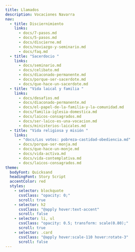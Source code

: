 ```yaml
---
title: Llamados
description: Vocaciones Navarra
nav:
  - title: Disciernimiento
    links:
      - docs/7-pasos.md
      - docs/5-pasos.md
      - docs/discierne.md
      - docs/noviazgo-y-seminario.md
      - docs/faq.md
  - title: "Sacerdocio "
    links:
      - docs/seminario.md
      - docs/celibato.md
      - docs/diaconado-permanente.md
      - docs/porque-ser-sacerdote.md
      - docs/que-hace-un-sacerdote.md
  - title: "Vida laical y familia "
    links:
      - docs/desafios.md
      - docs/diaconado-permanente.md
      - docs/el-papel-de-la-familia-y-la-comunidad.md
      - docs/familia-iglesia-domestica.md
      - docs/laicos-consagrados.md
      - docs/ser-laico-es-una-vocacion.md
      - docs/ministerios-laicales.md
  - title: "Vida religiosa y misión "
    links:
      - "docs/Los votos: pobreza-castidad-obediencia.md"
      - docs/porque-ser-monja.md
      - docs/que-hace-un-monje.md
      - docs/vida-activa.md
      - docs/vida-contemplativa.md
      - docs/laicos-consagrados.md
theme:
  bodyFont: Quicksand
  headingFont: Story Script
  accentColor: red
  styles:
    - selector: blockquote
      cssClass: "opacity: 0;"
      scroll: true
    - selector: h2
      cssClass: "@apply hover:text-accent"
      scroll: false
    - selector: li, ul
      cssClass: "opacity: 0.5; transform: scale(0.80);"
      scroll: true
    - selector: .card
      cssClass: "@apply hover:scale-110 hover:rotate-3"
      scroll: false
---
```

